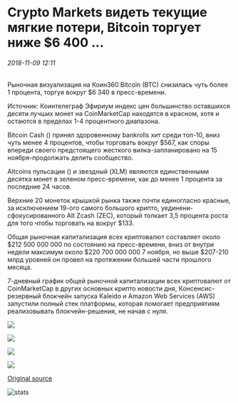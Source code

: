# Crypto Markets видеть текущие мягкие потери, Bitcoin торгует ниже $6 400 ...

###### 2018-11-09 12:11

Рыночная визуализация на Коин360 Bitcoin (BTC) снизилась чуть более 1 процента, торгуя вокруг $6 340 в пресс-времени.

Источник: Коинтелеграф Эфириум индекс цен большинство оставшихся десяти лучших монет на CoinMarketCap находятся в красном, хотя и остаются в пределах 1-4 процентного диапазона.

Bitcoin Cash () принял здоровенному bankrolls хит среди топ-10, вниз чуть менее 4 процентов, чтобы торговать вокруг $567, как споры впереди своего предстоящего жесткого вилка-запланировано на 15 ноября-продолжать делить сообщество.

Altcoins пульсации () и звездный (XLM) являются единственными десятка монет в зеленом пресс-времени, как до менее 1 процента за последние 24 часов.

Верхние 20 монеток крышкой рынка также почти единогласно красные, за исключением 19-ого самого большого крипто, уединени-сфокусированного Alt Zcash (ZEC), который толкает 3,5 процента роста для того чтобы торговать на вокруг $133.

Общая рыночная капитализация всех криптовалют составляет около $212 500 000 000 по состоянию на пресс-времени, вниз от внутри недели максимум около $220 700 000 000 7 ноября, но выше $207-210 млрд уровней он провел на протяжении большей части прошлого месяца.

7-дневный график общей рыночной капитализации всех криптовалют от CoinMarketCap в других основных крипто новости дня, Консенсис-резервный блокчейн запуска Kaleido и Amazon Web Services (AWS) запустили полный стек платформы, которая помогает предприятиям реализовывать блокчейн-решения, не начав с нуля.

![](https://s3.cointelegraph.com/storage/uploads/view/a9999d553d92efb7f256f0f63c751032.png)

![](https://s3.cointelegraph.com/storage/uploads/view/229185d5716473cea2b26a46d9541b64.png)

![](https://s3.cointelegraph.com/storage/uploads/view/5b30d19ded874676a859d2a8fb930027.png)

![](https://s3.cointelegraph.com/storage/uploads/view/20b3f8b2211c6e0410b27aedd59c8107.png)

[Original source](https://cointelegraph.com/news/crypto-markets-see-ongoing-mild-losses-bitcoin-trades-below-6-400)

![stats](https://c.statcounter.com/11760860/0/a89fa40b/1/ "stats")